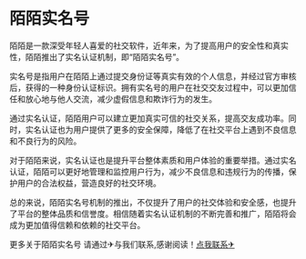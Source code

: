 # 陌陌实名号

陌陌是一款深受年轻人喜爱的社交软件，近年来，为了提高用户的安全性和真实性，陌陌推出了实名认证机制，即“陌陌实名号”。

实名号是指用户在陌陌上通过提交身份证等真实有效的个人信息，并经过官方审核后，获得的一种身份认证标识。拥有实名号的用户在社交交友过程中，可以更加信任和放心地与他人交流，减少虚假信息和欺诈行为的发生。

通过实名认证，陌陌用户可以建立更加真实可信的社交关系，提高交友成功率。同时，实名认证也为用户提供了更多的安全保障，降低了在社交平台上遇到不良信息和不良行为的风险。

对于陌陌来说，实名认证也是提升平台整体素质和用户体验的重要举措。通过实名认证，陌陌可以更好地管理和监控用户行为，减少不良信息和违规行为的传播，保护用户的合法权益，营造良好的社交环境。

总的来说，陌陌实名号机制的推出，不仅提升了用户的社交体验和安全感，也提升了平台的整体品质和信誉度。相信随着实名认证机制的不断完善和推广，陌陌将会成为更加值得信赖和依赖的社交平台。

更多关于陌陌实名号 请通过✈与我们联系,感谢阅读！[点我联系✈](https://box.k02.cc)